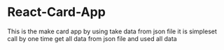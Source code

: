 # React-Card-App
This is the make card app by using take data from json file
it is simpleset call by one time get all data from json file 
and used all data

